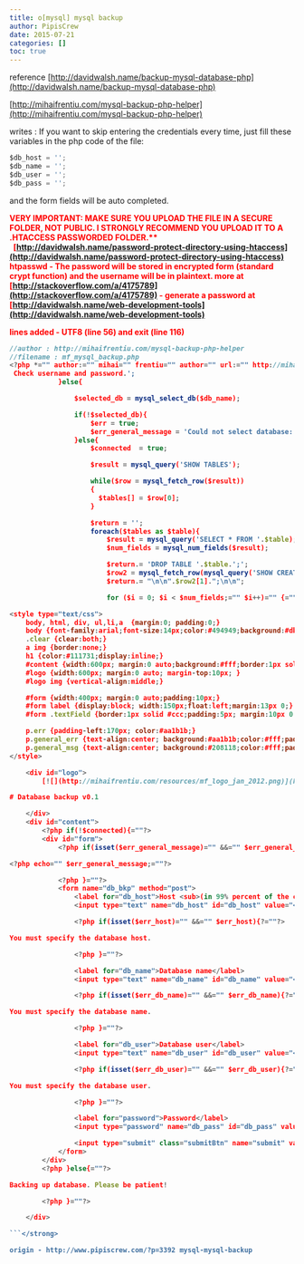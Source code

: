 ```yaml
---
title: o[mysql] mysql backup
author: PipisCrew
date: 2015-07-21
categories: []
toc: true
---
```


reference
[http://davidwalsh.name/backup-mysql-database-php](http://davidwalsh.name/backup-mysql-database-php)

[http://mihaifrentiu.com/mysql-backup-php-helper](http://mihaifrentiu.com/mysql-backup-php-helper)

writes :
If you want to skip entering the credentials every time, just fill these variables in the php code of the file:
```js
$db_host = '';
$db_name = '';
$db_user = '';
$db_pass = '';
```
and the form fields will be auto completed.

<strong style="color:red">VERY IMPORTANT: MAKE SURE YOU UPLOAD THE FILE IN A SECURE FOLDER,  NOT PUBLIC. I STRONGLY RECOMMEND YOU UPLOAD IT TO A .HTACCESS PASSWORDED FOLDER.**
  [http://davidwalsh.name/password-protect-directory-using-htaccess](http://davidwalsh.name/password-protect-directory-using-htaccess)
htpasswd - The password will be stored in encrypted form (standard crypt function) and the username will be in plaintext. more at [http://stackoverflow.com/a/4175789](http://stackoverflow.com/a/4175789) - generate a password at [http://davidwalsh.name/web-development-tools](http://davidwalsh.name/web-development-tools)

lines added  -  UTF8 (line 56) and exit (line 116)

```js
//author : http://mihaifrentiu.com/mysql-backup-php-helper
//filename : mf_mysql_backup.php
<?php *="" author:="" mihai="" frentiu="" author="" url:="" http://mihaifrentiu.com="" license:="" gpl="" v2="" or="" higher="" based="" on:="" http://davidwalsh.name/backup-mysql-database-php="" */="" $db_host='' ;="" $db_name='' ;="" $db_user='' ;="" $db_pass='' ;="" $err="false;" $connected="false;" if(isset($_post)="" &&="" isset($_post['submit'])){="" check="" if="" the="" db="" host="" came="" on="" post="" if(isset($_post['db_host'])="" &&="" $_post['db_host']="" !='' ){="" $db_host="$_POST['db_host'];" }else{="" $err="true;" $err_host="true;" }="" check="" if="" the="" db="" name="" came="" on="" post="" if(isset($_post['db_name'])="" &&="" $_post['db_name']="" !='' ){="" $db_name="$_POST['db_name'];" }else{="" $err="true;" $err_db_name="true;" }="" check="" if="" the="" db="" user="" came="" on="" post="" if(isset($_post['db_user'])="" &&="" $_post['db_user']="" !='' ){="" $db_user="$_POST['db_user'];" }else{="" $err="true;" $err_db_user="true;" }="" check="" if="" the="" db="" user="" password="" came="" on="" post="" if(isset($_post['db_pass'])="" &&="" $_post['db_pass']="" !='' ){="" $db_pass="$_POST['db_pass'];" }="" if(!$err){="" $conn="mysql_connect($db_host," $db_user,="" $db_pass);="" utf8="" mysql_query("set="" character_set_results='utf8' ,="" character_set_client='utf8' ,="" character_set_connection='utf8' ,="" character_set_database='utf8' ,="" character_set_server='utf8' ");="" if(!$conn){="" $err="true;" $err_general_message='Could not connect: ' .="" mysql_errno().="" '="" '.mysql_error().=""?>  
 Check username and password.';
			}else{

				$selected_db = mysql_select_db($db_name);

				if(!$selected_db){
					$err = true;
					$err_general_message = 'Could not select database: '.mysql_errno().' '.mysql_error();
				}else{
					$connected  = true;

					$result = mysql_query('SHOW TABLES');

					while($row = mysql_fetch_row($result))
					{
					  $tables[] = $row[0];
					}

					$return = '';
					foreach($tables as $table){
						$result = mysql_query('SELECT * FROM '.$table);
						$num_fields = mysql_num_fields($result);

						$return.= 'DROP TABLE '.$table.';';
						$row2 = mysql_fetch_row(mysql_query('SHOW CREATE TABLE '.$table));
						$return.= "\n\n".$row2[1].";\n\n";

						for ($i = 0; $i < $num_fields;="" $i++)="" {="" while($row="mysql_fetch_row($result))" {="" $return.='INSERT INTO ' .$table.'="" values(';="" for($j="0;"><$num_fields; $j++)="" {="" $row[$j]="addslashes($row[$j]);" $row[$j]="ereg_replace(" \n","\\n",$row[$j]);"="" if="" (isset($row[$j]))="" {="" $return.='"' .$row[$j].'"'="" ;="" }="" else="" {="" $return.='""' ;="" }="" if=""></$num_fields;><($num_fields-1)) {="" $return.=',' ;="" }="" }="" $return.=");\n" ;="" }="" }="" $return.="\n\n\n" ;="" }="" $handle="fopen($db_name.'-'.date('Y-m-d').'.sql','w+');" fwrite($handle,$return);="" if(fclose($handle)){="" header('content-type:="" application/x-sql');="" header('content-disposition:="" attachment;="" filename="'.urlencode($db_name.'-'.date('Y-m-d').'.sql').'" ');="" header('content-transfer-encoding:="" binary');="" if(readfile($db_name.'-'.date('y-m-d').'.sql')){="" unlink($db_name.'-'.date('y-m-d').'.sql');="" }="" exit;="" }="" }="" }="" }="" }=""></($num_fields-1))>

<style type="text/css">
	body, html, div, ul,li,a  {margin:0; padding:0;}
	body {font-family:arial;font-size:14px;color:#494949;background:#dbdbdb;}
	.clear {clear:both;}
	a img {border:none;}
	h1 {color:#111731;display:inline;}
	#content {width:600px; margin:0 auto;background:#fff;border:1px solid #a2a2a2;margin-top:5px;margin-bottom:20px;}
	#logo {width:600px; margin:0 auto; margin-top:10px; }
	#logo img {vertical-align:middle;}

	#form {width:400px; margin:0 auto;padding:10px;}
	#form label {display:block; width:150px;float:left;margin:13px 0;}
	#form .textField {border:1px solid #ccc;padding:5px; margin:10px 0 10px 20px;color:#494949}

	p.err {padding-left:170px; color:#aa1b1b;}
	p.general_err {text-align:center; background:#aa1b1b;color:#fff;padding:10px;}
	p.general_msg {text-align:center; background:#208118;color:#fff;padding:10px;margin:10px;}
</style>

	<div id="logo">
		[![](http://mihaifrentiu.com/resources/mf_logo_jan_2012.png)](http://mihaifrentiu.com)

# Database backup v0.1

	</div>
	<div id="content">
		<?php if(!$connected){=""?>
		<div id="form">
			<?php if(isset($err_general_message)="" &&="" $err_general_message="" !='' ){=""?>

<?php echo="" $err_general_message;=""?>

			<?php }=""?>
			<form name="db_bkp" method="post">
				<label for="db_host">Host <sub>(in 99% percent of the cases is localhost)</sub></label>
				<input type="text" name="db_host" id="db_host" value="<?php echo (isset($_POST['db_host'])) ? $_POST['db_host'] : 'localhost'; ?>" class="textField">

				<?php if(isset($err_host)="" &&="" $err_host){?=""?>

You must specify the database host.

				<?php }=""?>

				<label for="db_name">Database name</label>
				<input type="text" name="db_name" id="db_name" value="<?php echo (isset($_POST['db_name'])) ? $_POST['db_name'] : ''; ?>" class="textField">

				<?php if(isset($err_db_name)="" &&="" $err_db_name){?=""?>

You must specify the database name.

				<?php }=""?>

				<label for="db_user">Database user</label>
				<input type="text" name="db_user" id="db_user" value="<?php echo (isset($_POST['db_user'])) ? $_POST['db_user'] : ''; ?>" class="textField">

				<?php if(isset($err_db_user)="" &&="" $err_db_user){?=""?>

You must specify the database user.

				<?php }=""?>

				<label for="password">Password</label>
				<input type="password" name="db_pass" id="db_pass" value="" class="textField">

				<input type="submit" class="submitBtn" name="submit" value="Backup Database">
			</form>
		</div>
		<?php }else{=""?>

Backing up database. Please be patient!

		<?php }=""?>

	</div>

```</strong>

origin - http://www.pipiscrew.com/?p=3392 mysql-mysql-backup